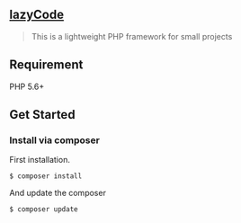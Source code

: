 ## [lazyCode](https://github.com/xuemusi/lazyCode)
> This is a lightweight PHP framework for small projects

## Requirement

PHP 5.6+

## Get Started

### Install via composer

First installation.
```
$ composer install
```

And update the composer
```
$ composer update
```


